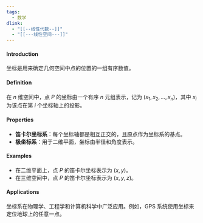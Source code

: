 ```yaml
---
tags:
  - 数学
dlink:
  - "[[--线性代数--]]"
  - "[[---线性空间---]]"
---
```

#### Introduction
坐标是用来确定几何空间中点的位置的一组有序数值。

#### Definition
在 $n$ 维空间中，点 $P$ 的坐标由一个有序 $n$ 元组表示，记为 $(x_1, x_2, \ldots, x_n)$，其中 $x_i$ 为该点在第 $i$ 个坐标轴上的投影。

#### Properties
- **笛卡尔坐标系**：每个坐标轴都是相互正交的，且原点作为坐标系的基点。
- **极坐标系**：用于二维平面，坐标由半径和角度表示。

#### Examples
- 在二维平面上，点 $P$ 的笛卡尔坐标表示为 $(x, y)$。
- 在三维空间中，点 $P$ 的笛卡尔坐标表示为 $(x, y, z)$。

#### Applications
坐标系在物理学、工程学和计算机科学中广泛应用。例如，GPS 系统使用坐标来定位地球上的任意一点。